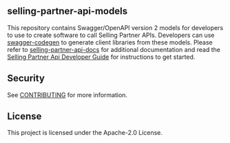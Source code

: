 ## selling-partner-api-models
This repository contains Swagger/OpenAPI version 2 models for developers to use to create software to call Selling Partner APIs. Developers can use [swagger-codegen](https://github.com/swagger-api/swagger-codegen) to generate client libraries from these models. Please refer to [selling-partner-api-docs](https://github.com/amzn/selling-partner-api-docs) for additional documentation and read the [Selling Partner Api Developer Guide](https://github.com/amzn/selling-partner-api-docs/blob/main/guides/developer-guide/SellingPartnerApiDeveloperGuide.pdf) for instructions to get started.

## Security

See [CONTRIBUTING](CONTRIBUTING.md#security-issue-notifications) for more information.

## License

This project is licensed under the Apache-2.0 License.

